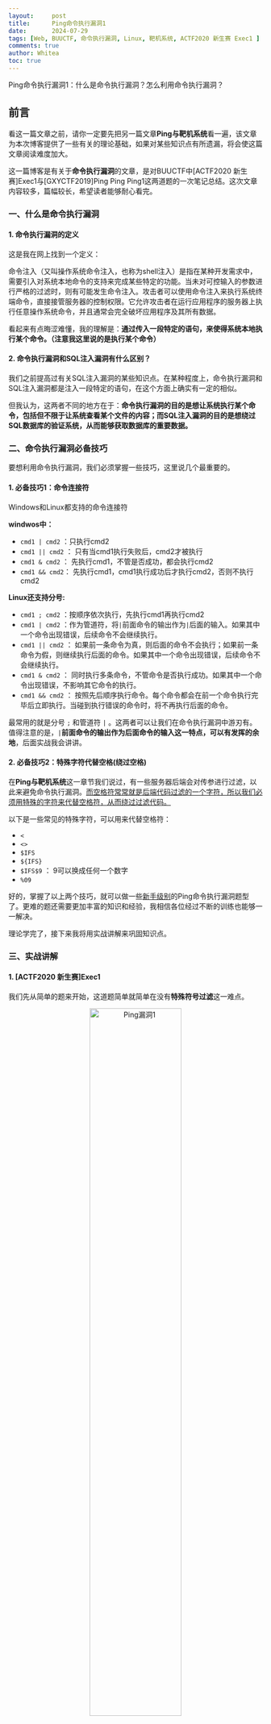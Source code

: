```yaml
---
layout:     post
title:      Ping命令执行漏洞1
date:       2024-07-29
tags: [Web, BUUCTF, 命令执行漏洞, Linux, 靶机系统, ACTF2020 新生赛 Exec1 ]
comments: true
author: Whitea
toc: true
---
```


Ping命令执行漏洞1：什么是命令执行漏洞？怎么利用命令执行漏洞？

<!-- more -->

## 前言
看这一篇文章之前，请你一定要先把另一篇文章**Ping与靶机系统**看一遍，该文章为本次博客提供了一些有关的理论基础，如果对某些知识点有所遗漏，将会使这篇文章阅读难度加大。

这一篇博客是有关于**命令执行漏洞**的文章，是对BUUCTF中[ACTF2020 新生赛]Exec1与[GXYCTF2019]Ping Ping Ping1这两道题的一次笔记总结。这次文章内容较多，篇幅较长，希望读者能够耐心看完。

### 一、什么是命令执行漏洞

#### 1. 命令执行漏洞的定义
   
这是我在网上找到一个定义：

命令注入（又叫操作系统命令注入，也称为shell注入）是指在某种开发需求中，需要引入对系统本地命令的支持来完成某些特定的功能。当未对可控输入的参数进行严格的过滤时，则有可能发生命令注入。攻击者可以使用命令注入来执行系统终端命令，直接接管服务器的控制权限。它允许攻击者在运行应用程序的服务器上执行任意操作系统命令，并且通常会完全破坏应用程序及其所有数据。

看起来有点晦涩难懂，我的理解是：**通过传入一段特定的语句，来使得系统本地执行某个命令。（注意我这里说的是执行某个命令）**

#### 2. 命令执行漏洞和SQL注入漏洞有什么区别？

我们之前提高过有关SQL注入漏洞的某些知识点。在某种程度上，命令执行漏洞和SQL注入漏洞都是注入一段特定的语句，在这个方面上确实有一定的相似。

但我认为，这两者不同的地方在于：**命令执行漏洞的目的是想让系统执行某个命令，包括但不限于让系统查看某个文件的内容；而SQL注入漏洞的目的是想绕过SQL数据库的验证系统，从而能够获取数据库的重要数据。**

### 二、命令执行漏洞必备技巧

要想利用命令执行漏洞，我们必须掌握一些技巧，这里说几个最重要的。

#### 1. 必备技巧1：命令连接符

Windows和Linux都支持的命令连接符

**windwos中：**
   -  `cmd1 | cmd2`  ：只执行cmd2
   -  `cmd1 || cmd2` ： 只有当cmd1执行失败后，cmd2才被执行
   -  `cmd1 & cmd2` ： 先执行cmd1，不管是否成功，都会执行cmd2
   -  `cmd1 && cmd2`： 先执行cmd1，cmd1执行成功后才执行cmd2，否则不执行cmd2

**Linux还支持分号:**
   -  `cmd1 ; cmd2`  ：按顺序依次执行，先执行cmd1再执行cmd2 
   -  `cmd1 | cmd2`  ：作为管道符，将`|`前面命令的输出作为`|`后面的输入。如果其中一个命令出现错误，后续命令不会继续执行。
   -  `cmd1 || cmd2` ： 如果前一条命令为真，则后面的命令不会执行；如果前一条命令为假，则继续执行后面的命令。如果其中一个命令出现错误，后续命令不会继续执行。
   -  `cmd1 & cmd2`  ： 同时执行多条命令，不管命令是否执行成功。如果其中一个命令出现错误，不影响其它命令的执行。
   -  `cmd1 && cmd2` ： 按照先后顺序执行命令。每个命令都会在前一个命令执行完毕后立即执行。当碰到执行错误的命令时，将不再执行后面的命令。
 
 最常用的就是分号 `;` 和管道符 `|` 。这两者可以让我们在命令执行漏洞中游刃有。值得注意的是，`|`**前面命令的输出作为后面命令的输入这一特点，可以有发挥的余地**，后面实战我会讲讲。

#### 2. 必备技巧2：特殊字符代替空格(绕过空格)

在**Ping与靶机系统**这一章节我们说过，有一些服务器后端会对传参进行过滤，以此来避免命令执行漏洞。<u>而空格符常常就是后端代码过滤的一个字符，所以我们必须用特殊的字符来代替空格符，从而绕过过滤代码。</u>

以下是一些常见的特殊字符，可以用来代替空格符：
   - `<`  
   - `<>` 
   - `$IFS` 
   - `${IFS}` 
   - `$IFS$9` ：    9可以换成任何一个数字
   - `%09` 

好的，掌握了以上两个技巧，就可以做一些<u>新手级别</u>的Ping命令执行漏洞题型了。更难的题还需要更加丰富的知识和经验，我相信各位经过不断的训练也能够一一解决。

理论学完了，接下来我将用实战讲解来巩固知识点。

### 三、实战讲解

#### 1. [ACTF2020 新生赛]Exec1

我们先从简单的题来开始，这道题简单就简单在没有**特殊符号过滤**这一难点。

<div align=center><img src="../images/2024/07/29/ping_bug1/Ping漏洞1.png" alt="Ping漏洞1" border="0" width="60%" height="60%"></div>

先传入localhost测试靶机的系统

<div align=center><img src="../images/2024/07/29/ping_bug1/Ping漏洞2.png" alt="Ping漏洞2" border="0" width="75%" height="60%"></div>

返回的**ttl小于100**，因此靶机的系统为linux

我们先利用**必备技巧1：命令连接符**，利用linux中的`cmd1 ; cmd2`这个技巧。

我们传入 **1;ls**  （这前面里的数字可以是任何一个，甚至不填都行，后面的ls就是linux的一个命令，即列出当前目录下的文件）

<div align=center><img src="../images/2024/07/29/ping_bug1/Ping漏洞3.png" alt="Ping漏洞3" border="0" width="75%" height="60%"></div>

记得我们**Ping与靶机系统**那一篇里面讲的，我这里就不重复了。靶机的后端有一个非常关键的代码，这里举一个大概的例子。

就是：`shell_exec('ping -c 3' . $ip);`

当我们用 **1;ls** 替换掉 `shell_exec('ping -c 3' . $ip);` 中的 ` $ip `。

<u>原语句就会变成  `shell_exec('ping -c 3' . 1;ls);` (这里面的 `.` 是PHP语言连接字符串的符号)。拼接后就是 `ping -c 3 1;ls` （仔细看其实就是 **cmd1;cmd2** 结构）</u>

<u>也就是说，我们让系统执行了一个命令，即 先 `ping -c 3 1` 返回与ip地址为1的有关信息，而且是返回3次;再执行另一个命令 `ls` ，列出当前目录下的文件。</u>

执行一下，我们看看是不是和理论所想的那样一模一样，

<div align=center><img src="../images/2024/07/29/ping_bug1/Ping漏洞4.png" alt="Ping漏洞4" border="0" width="75%" height="60%"></div>

很好，一模一样。**PING 1 (0.0.0.1): 56 data bytes**就是与**ip为1**的有关信息，因为ip不存在所以只返回了一次就结束了。而下面的**index.php**则是当前目录下的一个文件。

我们懂了利用漏洞的原理，那么我们就可以想干什么就干什么了。

我们传入**1;ls ../../../**，让靶机的linux系统看看前面几级的目录

<div align=center><img src="../images/2024/07/29/ping_bug1/Ping漏洞5.png" alt="Ping漏洞5" border="0" width="75%" height="60%"></div>

这里看到了flag文件，用**cat命令**就行，输入**1;cat /flag** (注意是在根目录下了，要加/)

<div align=center><img src="../images/2024/07/29/ping_bug1/Ping漏洞6.png" alt="Ping漏洞6" border="0" width="80%" height="60%"></div>

结束！flag{7829c1fb-bc1c-48f1-87f1-def84750bc13}

## 结语

没错，现在到了结语了，因为篇幅太长了，于是另开一篇。。。。。。另一篇就做**Ping命令执行漏洞2**吧，未完待续。。。。。。
